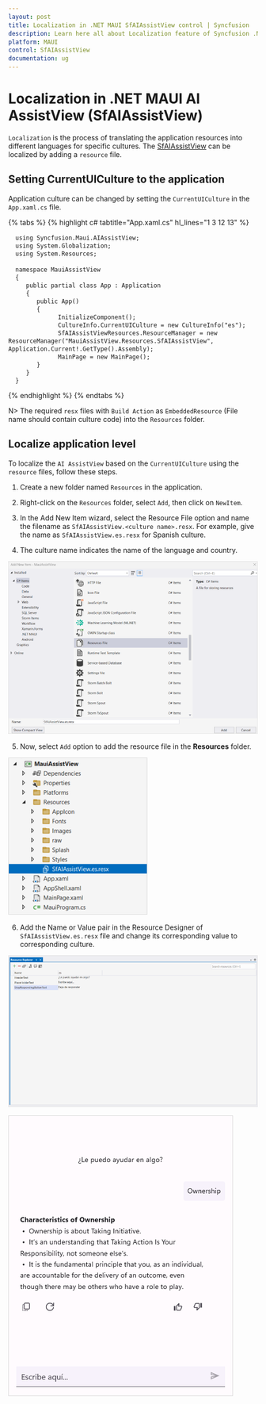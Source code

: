 ```yaml
---
layout: post
title: Localization in .NET MAUI SfAIAssistView control | Syncfusion
description: Learn here all about Localization feature of Syncfusion .NET MAUI AI AssistView (SfAIAssistView) control and its elements, and more.
platform: MAUI
control: SfAIAssistView
documentation: ug
---
```


# Localization in .NET MAUI AI AssistView (SfAIAssistView)

`Localization` is the process of translating the application resources into different languages for specific cultures. The [SfAIAssistView](https://help.syncfusion.com/cr/maui/Syncfusion.Maui.AIAssistView.SfAIAssistView.html) can be localized by adding a `resource` file.

## Setting CurrentUICulture to the application

Application culture can be changed by setting the `CurrentUICulture` in the `App.xaml.cs` file.

{% tabs %}
{% highlight c# tabtitle="App.xaml.cs" hl_lines="1 3 12 13" %}

      using Syncfusion.Maui.AIAssistView;
      using System.Globalization;
      using System.Resources;

      namespace MauiAssistView
      {
         public partial class App : Application
         {
            public App()
            {
                  InitializeComponent();             
                  CultureInfo.CurrentUICulture = new CultureInfo("es");   
                  SfAIAssistViewResources.ResourceManager = new ResourceManager("MauiAssistView.Resources.SfAIAssistView", Application.Current!.GetType().Assembly);
                  MainPage = new MainPage();
            }
         }
      }

{% endhighlight %}
{% endtabs %}

N> The required `resx` files with `Build Action` as `EmbeddedResource` (File name should contain culture code) into the `Resources` folder.

## Localize application level

To localize the `AI AssistView` based on the `CurrentUICulture` using the `resource` files, follow these steps.

   1. Create a new folder named `Resources` in the application.

   2. Right-click on the `Resources` folder, select `Add`, then click on `NewItem`.

   3. In the Add New Item wizard, select the Resource File option and name the filename as `SfAIAssistView.<culture name>.resx`. For example, give the name as `SfAIAssistView.es.resx` for Spanish culture.

   4. The culture name indicates the name of the language and country.

   ![Shows the name of resource file to be added for .NET MAUI AI AssistView](images/localization/maui-aiassistview-shows-the-name-of-resource-file-to-be-added.png)

   5. Now, select `Add` option to add the resource file in the **Resources** folder.

   ![Shows the added resource file for Spanish language in .NET MAUI AI AssistView](images/localization/maui-aiassistview-shows-the-added-resource-file-for-spanish-language.png)

   6. Add the Name or Value pair in the Resource Designer of `SfAIAssistView.es.resx` file and change its corresponding value to corresponding culture.

  ![Shows the added resource file name value pair in the resource designer in.NET MAUI AI AssistView](images/localization/maui-aiassistview-shows-the-added-resource-file-name-value-pair-in-the-resource-designer.png)

   ![Localized content in .NET MAUI AI AssistView](images/localization/maui-aiassistview-with-localized-content.png)